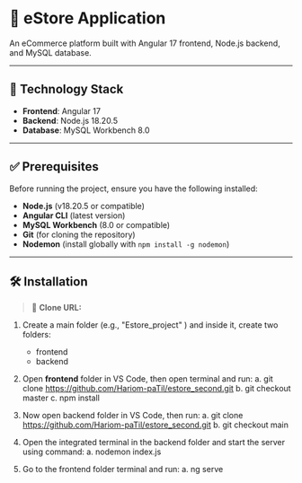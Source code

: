 # 🛒 eStore Application

An eCommerce platform built with Angular 17 frontend, Node.js backend, and MySQL database.

---

## 🧰 Technology Stack
- **Frontend**: Angular 17
- **Backend**: Node.js 18.20.5
- **Database**: MySQL Workbench 8.0

---

## ✅ Prerequisites
Before running the project, ensure you have the following installed:
- **Node.js** (v18.20.5 or compatible)
- **Angular CLI** (latest version)
- **MySQL Workbench** (8.0 or compatible)
- **Git** (for cloning the repository)
- **Nodemon** (install globally with `npm install -g nodemon`)

---

## 🛠️ Installation
> 📎 **Clone URL:**  
> [](https://github.com/Hariom-paTil/estore_second.git)

1. Create a main folder (e.g., "Estore_project" ) and inside it, create two folders:
   - frontend
   - backend

2. Open **frontend** folder in VS Code, then open terminal and run:
a. git clone https://github.com/Hariom-paTil/estore_second.git
b. git checkout master
c. npm install

3. Now open backend folder in VS Code, then run:
a. git clone https://github.com/Hariom-paTil/estore_second.git
b. git checkout main

4. Open the integrated terminal in the backend folder and start the server using command:
a. nodemon index.js

5. Go to the frontend folder terminal and run:
a. ng serve







